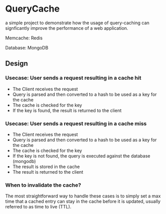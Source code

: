 # QueryCache
a simple project to demonstrate how the usage of query-caching can signficantly improve the performance of a web application.

Memcache: Redis

Database: MongoDB

## Design
### Usecase: User sends a request resulting in a cache hit
- The Client receives the request
- Query is parsed and then converted to a hash to be used as a key for the cache
- The cache is checked for the key
- If the key is found, the result is returned to the client

### Usecase: User sends a request resulting in a cache miss
- The Client receives the request
- Query is parsed and then converted to a hash to be used as a key for the cache
- The cache is checked for the key
- If the key is not found, the query is executed against the database (mongodb)
- The result is stored in the cache
- The result is returned to the client

### When to invalidate the cache?
The most straightforward way to handle these cases is to simply set a max time that a cached entry can stay in the cache before it is updated, usually referred to as time to live (TTL).
